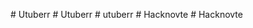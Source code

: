 
#   U t u b e r r  
 #   U t u b e r r  
 #   u t u b e r r  
 #   H a c k n o v t e  
 #   H a c k n o v t e  
 